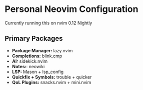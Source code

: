 # Personal Neovim Configuration

Currently running this on nvim 0.12 Nightly

## Primary Packages

- **Package Manager:** lazy.nvim
- **Completions:** blink.cmp
- **AI:** sidekick.nvim
- **Notes:**: neowiki
- **LSP:** Mason + lsp_config
- **Quickfix + Symbols:** trouble + quicker
- **QoL Plugins:** snacks.nvim + mini.nvim
